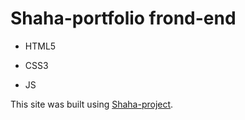 # Shaha-portfolio frond-end
- HTML5
* CSS3 
+ JS
  
This site was built using [Shaha-project]( https://karatin11.github.io/Shaha-portfolio/).
